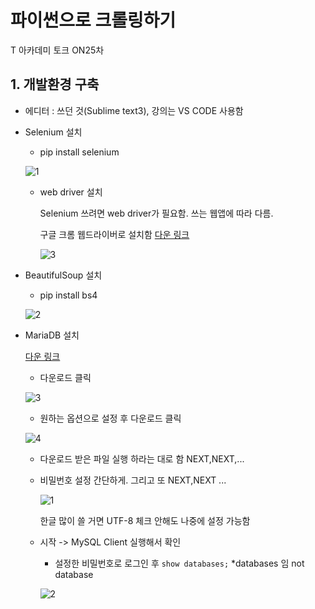 # 파이썬으로 크롤링하기

T 아카데미 토크 ON25차 

## 1. 개발환경 구축

- 에디터 : 쓰던 것(Sublime text3), 강의는 VS CODE 사용함

- Selenium 설치

  - pip install selenium
  
  ![1](https://user-images.githubusercontent.com/33515697/44858072-25016180-acac-11e8-9e7e-eb5185392d45.PNG)
  
  - web driver 설치 
    
    Selenium 쓰려면 web driver가 필요함. 쓰는 웹앱에 따라 다름.
    
    구글 크롬 웹드라이버로 설치함 [다운 링크](https://sites.google.com/a/chromium.org/chromedriver/downloads)

    ![3](https://user-images.githubusercontent.com/33515697/44858076-2763bb80-acac-11e8-95bd-cbe1dc32a6cb.PNG)

- BeautifulSoup 설치

  - pip install bs4
  
  ![2](https://user-images.githubusercontent.com/33515697/44858074-26328e80-acac-11e8-84a0-07151c8fd386.PNG)

- MariaDB 설치

  [다운 링크](https://mariadb.com/)

  - 다운로드 클릭
  
  ![3](https://user-images.githubusercontent.com/33515697/44858621-60e8f680-acad-11e8-8d1d-82ea540365f1.PNG)
  
  - 원하는 옵션으로 설정 후 다운로드 클릭
  
  ![4](https://user-images.githubusercontent.com/33515697/44858617-60506000-acad-11e8-877c-00230d95677f.PNG)
  
  - 다운로드 받은 파일 실행 하라는 대로 함 NEXT,NEXT,...
  
  - 비밀번호 설정 간단하게. 그리고 또 NEXT,NEXT ...
  
    ![1](https://user-images.githubusercontent.com/33515697/44858618-60506000-acad-11e8-90d4-9856340c0c97.PNG)
    
    한글 많이 쓸 거면 UTF-8 체크 안해도 나중에 설정 가능함
    
  - 시작 -> MySQL Client 실행해서 확인
    
    -  설정한 비밀번호로 로그인 후 ```show databases;``` *databases 임 not database
    
      ![2](https://user-images.githubusercontent.com/33515697/44858620-60e8f680-acad-11e8-813c-88361b0bf505.PNG)

    
    
  

  
  
